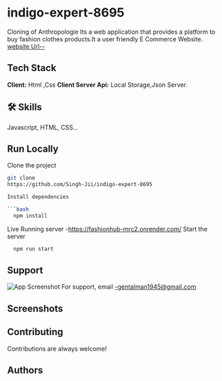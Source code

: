 # indigo-expert-8695
Cloning of Anthropologie
Its a web application that provides a platform to buy fashion clothes products.It a user friendly E Commerce Website.
[website Url--](/)
## Tech Stack
**Client:** Html ,Css
**Client Server Api:** Local Storage,Json Server.
## 🛠 Skills
Javascript, HTML, CSS...


## Run Locally

Clone the project
```bash
git clone
https://github.com/Singh-Jii/indigo-expert-8695

Install dependencies

```bash
  npm install
```
Live Running server  -https://fashionhub-mrc2.onrender.com/
Start the server

```bash
  npm run start
```
## Support
![App Screenshot](shorturl.at/CEPV1)
For support, email -gentalman1945@gmail.com 
## Screenshots
## Contributing

Contributions are always welcome!
## Authors
